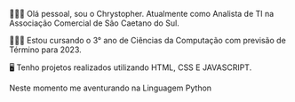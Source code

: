 👨🏻‍💻 Olá pessoal, sou o Chrystopher. Atualmente como Analista de TI na Associação Comercial de São Caetano do Sul.

👨🏻‍🎓 Estou cursando o 3° ano de Ciências da Computação com previsão de Término para 2023.

🖥️ Tenho projetos realizados utilizando HTML, CSS E JAVASCRIPT.

Neste momento me aventurando na Linguagem Python

 
